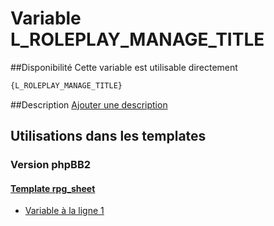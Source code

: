 # Variable L_ROLEPLAY_MANAGE_TITLE

##Disponibilité
Cette variable est utilisable directement

```html
{L_ROLEPLAY_MANAGE_TITLE}
```

##Description
[Ajouter une description](https://fa-tvars.appspot.com/var/L_ROLEPLAY_MANAGE_TITLE)

## Utilisations dans les templates

### Version phpBB2

#### [Template rpg_sheet](subsilver/rpg_sheet.md#readme)
* [Variable &agrave; la ligne 1](../subsilver/rpg_sheet.tpl#L1)
